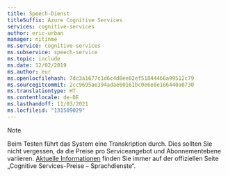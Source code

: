 ```yaml
---
title: Speech-Dienst
titleSuffix: Azure Cognitive Services
services: cognitive-services
author: eric-urban
manager: nitinme
ms.service: cognitive-services
ms.subservice: speech-service
ms.topic: include
ms.date: 12/02/2019
ms.author: eur
ms.openlocfilehash: 7dc3a1677c1d6c4d8ee62ef51844466a99512c79
ms.sourcegitcommit: 2cc9695ae394adae60161bc0e6e0e166440a0730
ms.translationtype: HT
ms.contentlocale: de-DE
ms.lasthandoff: 11/03/2021
ms.locfileid: "131509029"
---
```

> [!NOTE]
> Beim Testen führt das System eine Transkription durch. Dies sollten Sie nicht vergessen, da die Preise pro Serviceangebot und Abonnementebene variieren. [Aktuelle Informationen](https://azure.microsoft.com/pricing/details/cognitive-services/speech-services) finden Sie immer auf der offiziellen Seite „Cognitive Services-Preise – Sprachdienste“.
